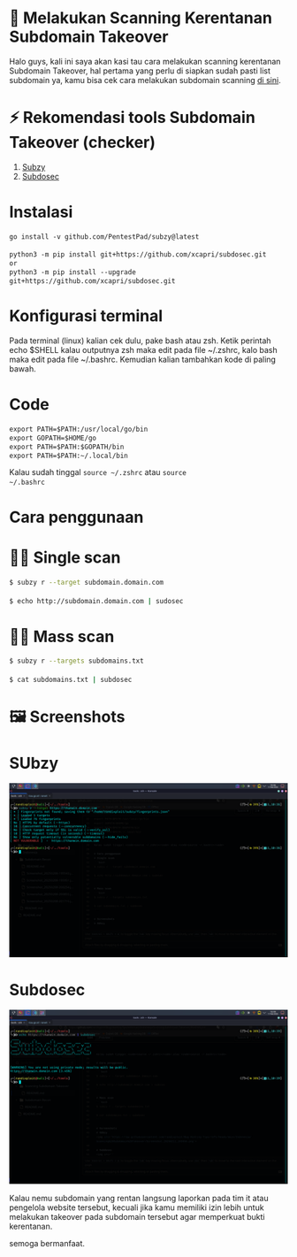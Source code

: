 # 🚀 Melakukan Scanning Kerentanan Subdomain Takeover
Halo guys, kali ini saya akan kasi tau cara melakukan scanning kerentanan Subdomain Takeover, hal pertama yang perlu di siapkan sudah pasti list subdomain ya, kamu bisa cek cara melakukan subdomain scanning <a href='https://github.com/randixploit/Bug-Hunting-Tips/tree/main/Indonesia/Subdomain%20Recon'>di sini</a>.

# ⚡ Rekomendasi tools Subdomain Takeover (checker)
1. <a href='https://github.com/PentestPad/subzy'>Subzy</a>
2. <a href='https://github.com/xcapri/subdosec'>Subdosec</a>

# Instalasi
```
go install -v github.com/PentestPad/subzy@latest

python3 -m pip install git+https://github.com/xcapri/subdosec.git
or 
python3 -m pip install --upgrade git+https://github.com/xcapri/subdosec.git
```

# Konfigurasi terminal
Pada terminal (linux) kalian cek dulu, pake bash atau zsh. Ketik perintah echo $SHELL kalau outputnya zsh maka edit pada file ~/.zshrc, kalo bash maka edit pada file ~/.bashrc. Kemudian kalian tambahkan kode di paling bawah.

# Code
```shell
export PATH=$PATH:/usr/local/go/bin 
export GOPATH=$HOME/go 
export PATH=$PATH:$GOPATH/bin 
export PATH=$PATH:~/.local/bin
```

Kalau sudah tinggal <code>source ~/.zshrc</code> atau <code>source ~/.bashrc</code>

# Cara penggunaan
# 👨‍💻 Single scan
```bash
$ subzy r --target subdomain.domain.com

$ echo http://subdomain.domain.com | sudosec
```

# 👨‍💻 Mass scan
```bash
$ subzy r --targets subdomains.txt

$ cat subdomains.txt | subdosec
```

# 🖼️ Screenshots
# SUbzy
<img src='https://raw.githubusercontent.com/randixploit/Bug-Hunting-Tips/refs/heads/main/Indonesia/Scanning%20Subdomain%20Takeover/Screenshot_20250211_103656.png'>

# Subdosec
<img src='https://raw.githubusercontent.com/randixploit/Bug-Hunting-Tips/refs/heads/main/Indonesia/Scanning%20Subdomain%20Takeover/Screenshot_20250211_103922.png'>

Kalau nemu subdomain yang rentan langsung laporkan pada tim it atau pengelola website tersebut, kecuali jika kamu memiliki izin lebih untuk melakukan takeover pada subdomain tersebut agar memperkuat bukti kerentanan.

semoga bermanfaat.
